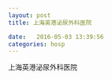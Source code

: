 ```yaml
--- 
layout: post 
title: 上海英港泌尿外科医院

date:   2016-05-03 13:39:56 
categories: hosp 
--- 
```

   
上海英港泌尿外科医院
